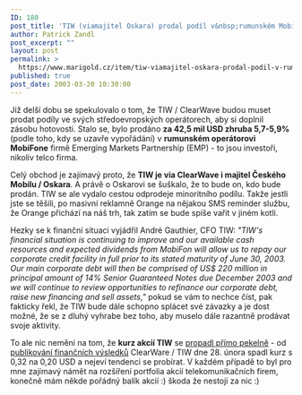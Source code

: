 ```yaml
---
ID: 180
post_title: 'TIW (viamajitel Oskara) prodal podíl v&nbsp;rumunském MobiFonu'
author: Patrick Zandl
post_excerpt: ""
layout: post
permalink: >
  https://www.marigold.cz/item/tiw-viamajitel-oskara-prodal-podil-v-rumunskem-mobifonu
published: true
post_date: 2003-03-20 10:30:00
---
```

<P>Již delší dobu se spekulovalo o tom, že TIW / ClearWave budou muset prodat podíly ve svých středoevropských operátorech, aby si doplnil zásobu hotovosti. Stalo se, bylo prodáno <STRONG>za 42,5 mil USD zhruba 5,7-5,9%</STRONG> (podle toho, kdy se uzavře vypořádání) v <STRONG>rumunském operátorovi MobiFone</STRONG> firmě Emerging Markets Partnership (EMP) - to jsou investoři, nikoliv telco firma.</P>
<P>Celý obchod je zajímavý proto, že <STRONG>TIW je via ClearWave i majitel Českého Mobilu / Oskara</STRONG>. A právě o Oskarovi se šuškalo, že to bude on, kdo bude prodán. TIW se ale vydalo cestou odprodeje minoritního podílu. Takže jestli jste se těšili, po masivní reklamně Orange na nějakou SMS reminder službu, že Orange přichází na náš trh, tak zatím se bude spíše vařit v jiném kotli. </P>
<P>Hezky se k finanční situaci vyjádřil André Gauthier, CFO TIW: <I>"TIW's financial situation is continuing to improve and our available cash resources and expected dividends from MobiFon will allow us to repay our corporate credit facility in full prior to its stated maturity of June 30, 2003. Our main corporate debt will then be comprised of US$ 220 million in principal amount of 14% Senior Guaranteed Notes due December 2003 and we will continue to review opportunities to refinance our corporate debt, raise new financing and sell assets,"</I> pokud se vám to nechce číst, pak fakticky řekl, že TIW bude dále schopno splácet své závazky a je dost možné, že se z dluhý vyhrabe bez toho, aby muselo dále razantně prodávat svoje aktivity. </P>
<P>To ale nic nemění na tom, že <STRONG>kurz akcií TIW</STRONG> se <A href="http://chart.yahoo.com/c/3m/t/tiwi.gif" target=_blank>propadl přímo pekelně</A> - od <A href="http://www.tiw.ca/engl/Section1_Infos/C_Medias/year2002/feb28.html" target=_blank>publikování finančních výsledků</A> ClearWare / TIW&#160;dne 28. února spadl kurz s 0,32 na 0,20 USD a nejeví tendenci se probírat. V každém případě to byl pro mne zajímavý námět na rozšíření portfolia akcií telekomunikačních firem, konečně mám někde pořádný balík akcií :) škoda že nestojí za nic :)</P>